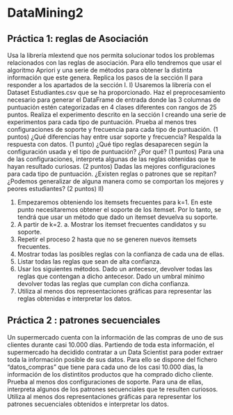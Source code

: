 # DataMining2

## Práctica 1: reglas de Asociación 
Usa la librería mlextend que nos permita solucionar todos los problemas relacionados con las reglas de asociación. Para ello tendremos que usar el algoritmo Apriori y una serie de métodos para obtener la distinta información que este genera. Replica los pasos de la sección II para responder a los apartados de la sección I.
I) Usaremos la librería con el Dataset Estudiantes.csv que se ha proporcionado. Haz el preprocesamiento necesario para generar el DataFrame de entrada donde las 3 columnas de puntuación estén categorizadas en 4 clases diferentes con rangos de 25 puntos. Realiza el experimento descrito en la sección I creando una serie de experimentos para cada tipo de puntuación.
Prueba al menos tres configuraciones de soporte y frecuencia para cada tipo de puntuación. (1 puntos)
¿Qué diferencias hay entre usar soporte y frecuencia? Respalda la respuesta con datos. (1 punto)
¿Qué tipo reglas desaparecen según la configuración usada y el tipo de puntuación? ¿Por qué? (1 puntos)
Para una de las configuraciones, interpreta algunas de las reglas obtenidas que te hayan resultado curiosas. (2 puntos)
Dadas las mejores configuraciones para cada tipo de puntuación. ¿Existen reglas o patrones que se repitan? ¿Podemos generalizar de alguna manera como se comportan los mejores y peores estudiantes? (2 puntos)
II)
1) Empezaremos obteniendo los itemsets frecuentes para k=1. En este punto necesitaremos obtener el soporte de los itemset. Por lo tanto, se tendrá que usar un método que dado un itemset devuelva su soporte.
2) A partir de k=2.
a. Mostrar los itemset frecuentes candidatos y su soporte.
3) Repetir el proceso 2 hasta que no se generen nuevos itemsets frecuentes.
4) Mostrar todas las posibles reglas con la confianza de cada una de ellas.
5) Listar todas las reglas que sean de alta confianza.
6) Usar los siguientes métodos. Dado un antecesor, devolver todas las reglas que contengan a dicho
antecesor. Dado un umbral mínimo devolver todas las reglas que cumplan con dicha confianza.
7) Utiliza al menos dos representaciones gráficas para representar las reglas obtenidas e interpretar los
datos.


## Práctica 2 : patrones secuenciales
Un supermercado cuenta con la información de las compras de uno de sus clientes durante casi 10.000 días. Partiendo de toda esta información, el supermercado ha decidido contratar a un Data Scientist para poder extraer toda la información posible de sus datos. Para ello se dispone del fichero “datos_compras” que tiene para cada uno de los casi 10.000 días, la información de los distintitos productos que ha comprado dicho cliente.
Prueba al menos dos configuraciones de soporte. Para una de ellas, interpreta algunos de los patrones secuenciales que te resulten curiosos. Utiliza al menos dos representaciones gráficas para representar los patrones secuenciales obtenidos e interpretar los datos.
